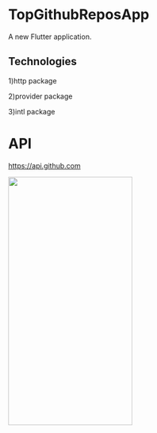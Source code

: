# TopGithubReposApp

A new Flutter application.

## Technologies

1)http package

2)provider package

3)intl package

# API

https://api.github.com

 
<img src="https://user-images.githubusercontent.com/60565601/138296706-e16f1754-b0de-4275-bec4-52a2db80bef7.png" width="250" height="500">
